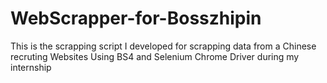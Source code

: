 # WebScrapper-for-Bosszhipin
This is the scrapping script I developed for scrapping data from a Chinese recruting Websites Using BS4 and Selenium Chrome Driver during my internship
